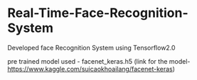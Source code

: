 # Real-Time-Face-Recognition-System
Developed face Recognition System using Tensorflow2.0

pre trained model used - facenet_keras.h5 (link for the model- https://www.kaggle.com/suicaokhoailang/facenet-keras)
